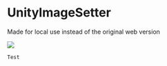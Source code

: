 # UnityImageSetter
Made for local use instead of the original web version

![](https://user-images.githubusercontent.com/29258204/174491690-1232cc06-6486-4807-ab6e-f4c65462286e.png)

```cs
Test
